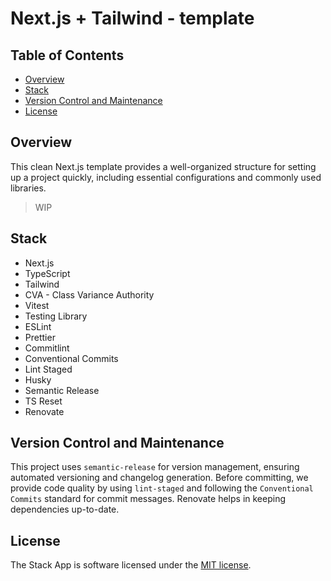 <!-- Improved compatibility of back-to-top link: See: https://github.com/othneildrew/Best-README-Template/pull/73 -->

<a name="readme-top"></a>

# Next.js + Tailwind - template

## Table of Contents

- [Overview](#overview)
- [Stack](#stack)
- [Version Control and Maintenance](#version-control)
- [License](#license)

## <a name="overview">Overview</a>

This clean Next.js template provides a well-organized structure for setting up a project quickly, including essential configurations and commonly used libraries.

> WIP

## <a name="stack">Stack</a>

- Next.js
- TypeScript
- Tailwind
- CVA - Class Variance Authority
- Vitest
- Testing Library
- ESLint
- Prettier
- Commitlint
- Conventional Commits
- Lint Staged
- Husky
- Semantic Release
- TS Reset
- Renovate

## <a name="version-control">Version Control and Maintenance</a>

This project uses `semantic-release` for version management, ensuring automated versioning and changelog generation. Before committing, we provide code quality by using `lint-staged` and following the `Conventional Commits` standard for commit messages. Renovate helps in keeping dependencies up-to-date.

## <a name="license">License</a>

The Stack App is software licensed under the [MIT license](LICENSE).
